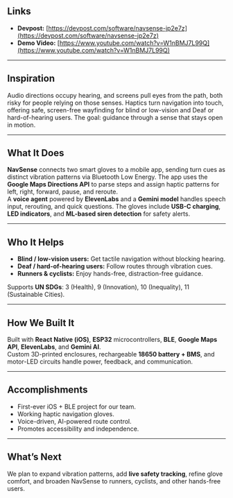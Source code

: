 ## Links
- **Devpost:** [https://devpost.com/software/navsense-jp2e7z](https://devpost.com/software/navsense-jp2e7z)  
- **Demo Video:** [https://www.youtube.com/watch?v=W1nBMJ7L99Q](https://www.youtube.com/watch?v=W1nBMJ7L99Q)

---

## Inspiration
Audio directions occupy hearing, and screens pull eyes from the path, both risky for people relying on those senses. Haptics turn navigation into touch, offering safe, screen-free wayfinding for blind or low-vision and Deaf or hard-of-hearing users. The goal: guidance through a sense that stays open in motion.

---

## What It Does
**NavSense** connects two smart gloves to a mobile app, sending turn cues as distinct vibration patterns via Bluetooth Low Energy. The app uses the **Google Maps Directions API** to parse steps and assign haptic patterns for left, right, forward, pause, and reroute.  
A **voice agent** powered by **ElevenLabs** and a **Gemini model** handles speech input, rerouting, and quick questions. The gloves include **USB-C charging**, **LED indicators**, and **ML-based siren detection** for safety alerts.

---

## Who It Helps
- **Blind / low-vision users:** Get tactile navigation without blocking hearing.  
- **Deaf / hard-of-hearing users:** Follow routes through vibration cues.  
- **Runners & cyclists:** Enjoy hands-free, distraction-free guidance.  

Supports **UN SDGs**: 3 (Health), 9 (Innovation), 10 (Inequality), 11 (Sustainable Cities).

---

## How We Built It
Built with **React Native (iOS)**, **ESP32** microcontrollers, **BLE**, **Google Maps API**, **ElevenLabs**, and **Gemini AI**.  
Custom 3D-printed enclosures, rechargeable **18650 battery + BMS**, and motor-LED circuits handle power, feedback, and communication.

---

## Accomplishments
- First-ever iOS + BLE project for our team.  
- Working haptic navigation gloves.  
- Voice-driven, AI-powered route control.  
- Promotes accessibility and independence.

---

## What’s Next
We plan to expand vibration patterns, add **live safety tracking**, refine glove comfort, and broaden NavSense to runners, cyclists, and other hands-free users.
